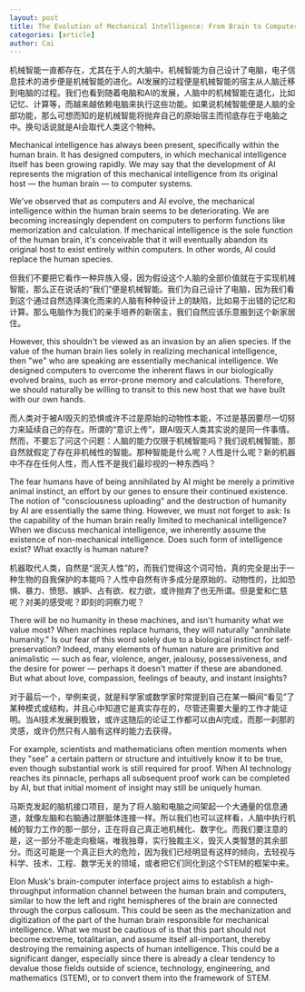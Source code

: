 ```yaml
---
layout: post
title: The Evolution of Mechanical Intelligence: From Brain to Computer
categories: [article]
author: Cai
---
```


机械智能一直都存在，尤其在于人的大脑中。机械智能为自己设计了电脑，电子信息技术的进步便是机械智能的进化。AI发展的过程便是机械智能的宿主从人脑迁移到电脑的过程。我们也看到随着电脑和AI的发展，人脑中的机械智能在退化，比如记忆、计算等，而越来越依赖电脑来执行这些功能。如果说机械智能便是人脑的全部功能，那么可想而知的是机械智能将抛弃自己的原始宿主而彻底存在于电脑之中。换句话说就是AI会取代人类这个物种。

Mechanical intelligence has always been present, specifically within the human brain. It has designed computers, in which mechanical intelligence itself has been growing rapidly. We may say that the development of AI represents the migration of this mechanical intelligence from its original host — the human brain — to computer systems.

We've observed that as computers and AI evolve, the mechanical intelligence within the human brain seems to be deteriorating. We are becoming increasingly dependent on computers to perform functions like memorization and calculation. If mechanical intelligence is the sole function of the human brain, it's conceivable that it will eventually abandon its original host to exist entirely within computers. In other words, AI could replace the human species.

但我们不要把它看作一种异族入侵，因为假设这个人脑的全部价值就在于实现机械智能，那么正在说话的“我们”便是机械智能。我们为自己设计了电脑，因为我们看到这个通过自然选择演化而来的人脑有种种设计上的缺陷，比如易于出错的记忆和计算。那么电脑作为我们的亲手培养的新宿主，我们自然应该乐意搬到这个新家居住。

However, this shouldn't be viewed as an invasion by an alien species. If the value of the human brain lies solely in realizing mechanical intelligence, then "we" who are speaking are essentially mechanical intelligence. We designed computers to overcome the inherent flaws in our biologically evolved brains, such as error-prone memory and calculations. Therefore, we should naturally be willing to transit to this new host that we have built with our own hands.

而人类对于被AI毁灭的恐惧或许不过是原始的动物性本能，不过是基因要尽一切努力来延续自己的存在。所谓的“意识上传”，跟AI毁灭人类其实说的是同一件事情。然而，不要忘了问这个问题：人脑的能力仅限于机械智能吗？我们说机械智能，那自然就假定了存在非机械性的智能。那种智能是什么呢？人性是什么呢？新的机器中不存在任何人性，而人性不是我们最珍视的一种东西吗？

The fear humans have of being annihilated by AI might be merely a primitive animal instinct, an effort by our genes to ensure their continued existence. The notion of "consciousness uploading" and the destruction of humanity by AI are essentially the same thing. However, we must not forget to ask: Is the capability of the human brain really limited to mechanical intelligence? When we discuss mechanical intelligence, we inherently assume the existence of non-mechanical intelligence. Does such form of intelligence exist? What exactly is human nature?

机器取代人类，自然是“泯灭人性”的，而我们觉得这个词可怕，真的完全是出于一种生物的自我保护的本能吗？人性中自然有许多成分是原始的、动物性的，比如恐惧、暴力、愤怒、嫉妒、占有欲、权力欲，或许抛弃了也无所谓。但是爱和仁慈呢？对美的感受呢？即刻的洞察力呢？

There will be no humanity in these machines, and isn't humanity what we value most? When machines replace humans, they will naturally "annihilate humanity." Is our fear of this word solely due to a biological instinct for self-preservation? Indeed, many elements of human nature are primitive and animalistic — such as fear, violence, anger, jealousy, possessiveness, and the desire for power — perhaps it doesn't matter if these are abandoned. But what about love, compassion, feelings of beauty, and instant insights?

对于最后一个，举例来说，就是科学家或数学家时常提到自己在某一瞬间“看见”了某种模式或结构，并且心中知道它是真实存在的，尽管还需要大量的工作才能证明。当AI技术发展到极致，或许这随后的论证工作都可以由AI完成，而那一刹那的灵感，或许仍然只有人脑有这样的能力去获得。

For example, scientists and mathematicians often mention moments when they "see" a certain pattern or structure and intuitively know it to be true, even though substantial work is still required for proof. When AI technology reaches its pinnacle, perhaps all subsequent proof work can be completed by AI, but that initial moment of insight may still be uniquely human.

马斯克发起的脑机接口项目，是为了将人脑和电脑之间架起一个大通量的信息通道，就像左脑和右脑通过胼胝体连接一样。所以我们也可以这样看，人脑中执行机械的智力工作的那一部分，正在将自己真正地机械化、数字化。而我们要注意的是，这一部分不能走向极端，唯我独尊，实行独裁主义，毁灭人类智慧的其余部分。而这可能是一个真正巨大的危险，因为我们已经明显有这样的倾向，去轻视与科学、技术、工程、数学无关的领域，或者把它们同化到这个STEM的框架中来。

Elon Musk's brain-computer interface project aims to establish a high-throughput information channel between the human brain and computers, similar to how the left and right hemispheres of the brain are connected through the corpus callosum. This could be seen as the mechanization and digitization of the part of the human brain responsible for mechanical intelligence. What we must be cautious of is that this part should not become extreme, totalitarian, and assume itself all-important, thereby destroying the remaining aspects of human intelligence. This could be a significant danger, especially since there is already a clear tendency to devalue those fields outside of science, technology, engineering, and mathematics (STEM), or to convert them into the framework of STEM.